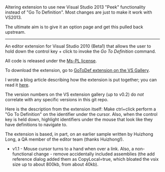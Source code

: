 Altering extension to use new Visual Studio 2013 "Peek" functionality instead of "Go To Definition".
Most changes are just to make it work with VS2013.

The ultimate aim is to give it an option page and get this pulled back upstream.

---

An editor extension for Visual Studio 2010 (Beta1) that allows the user to hold down the control key + click to invoke the *Go To Definition* command.

All code is released under the [Ms-PL license](http://www.opensource.org/licenses/ms-pl.html).

To download the extension, go to [GoToDef extension on the VS Gallery](http://visualstudiogallery.msdn.microsoft.com/en-us/4b286b9c-4dd5-416b-b143-e31d36dc622b).

I wrote a blog article describing how the extension is put together; you can read it [here](http://blogs.msdn.com/noahric/archive/2009/07/05/time-spent-in-design.aspx).

The version numbers on the VS extension gallery (up to v0.2) do *not* correlate with any specific versions in this git repo.

Here is the description from the extension itself:
Make ctrl+click perform a "Go To Definition" on the identifier under the cursor. Also, when the control key is held down, highlight identifiers under the mouse that look like they have definitions to navigate to.

The extension is based, in part, on an earlier sample written by Huizhong Long, a QA member of the editor team (thanks Huizhong!).

* v1.1 - Mouse cursor turns to a hand when over a link.  Also, a non-functional change - remove accidentally included assemblies (the add reference dialog added them as CopyLocal=true, which bloated the vsix size up to about 800kb, from about 40kb).
